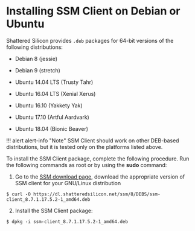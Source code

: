 # Installing SSM Client on Debian or Ubuntu

Shattered Silicon provides `.deb` packages for 64-bit versions of the following
distributions:


* Debian 8 (jessie)


* Debian 9 (stretch)


* Ubuntu 14.04 LTS (Trusty Tahr)


* Ubuntu 16.04 LTS (Xenial Xerus)


* Ubuntu 16.10 (Yakkety Yak)


* Ubuntu 17.10 (Artful Aardvark)


* Ubuntu 18.04 (Bionic Beaver)

!!! alert alert-info "Note"
    SSM Client should work on other DEB-based distributions, but it is tested only on the platforms listed above.

To install the SSM Client package, complete the following procedure. Run the following commands as root or by using the **sudo** command:

1. Go to the [SSM download page](https://dl.shatteredsilicon.net/ssm/8/), download the appropriate version of SSM client for your GNU/Linux distribution

```
$ curl -O https://dl.shatteredsilicon.net/ssm/8/DEBS/ssm-client_8.7.1.17.5.2-1_amd64.deb
```

2. Install the SSM Client package:

```
$ dpkg -i ssm-client_8.7.1.17.5.2-1_amd64.deb
```
